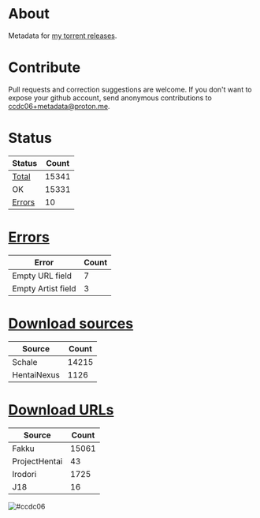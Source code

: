 # About
Metadata for [my torrent releases](https://sukebei.nyaa.si/?q=CCDC06).

# Contribute
Pull requests and correction suggestions are welcome. If you don't want to expose your github account, send anonymous contributions to [ccdc06+metadata@proton.me](mailto:ccdc06+metadata@proton.me).

<!-- [Status] -->
# Status
|Status|Count|
|-|-|
|[Total](indexes/list.csv)|15341|
|OK|15331|
|[Errors](indexes/errors.csv)|10|

# [Errors](indexes/errors.csv)
|Error|Count|
|-|-|
|Empty URL field|7|
|Empty Artist field|3|

# [Download sources](indexes/downloadSource.csv)
|Source|Count|
|-|-|
|Schale|14215|
|HentaiNexus|1126|

# [Download URLs](indexes/urlSource.csv)
|Source|Count|
|-|-|
|Fakku|15061|
|ProjectHentai|43|
|Irodori|1725|
|J18|16|
<!-- [/Status] -->

![#ccdc06](https://placehold.co/15x15/ccdc06/ccdc06.png)
